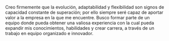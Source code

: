 Creo firmemente que la evolución, adaptabilidad y flexibilidad son signos de capacidad constante de superación;  por ello siempre seré capaz de aportar valor a la empresa en la que me encuentre. Busco formar parte de un equipo donde pueda obtener  una valiosa experiencia con la cual pueda expandir mis conocimientos, habilidades y crear carrera,  a través de un trabajo en equipo organizado e innovador.
